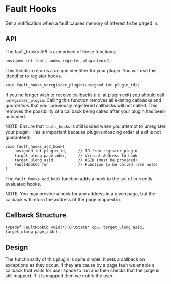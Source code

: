 # Fault Hooks

Get a notification when a fault causes memory of interest to be paged in.

## API

The fault_hooks API is comprised of these functions:

```
unsigned int fault_hooks_register_plugin(void);
```

This function returns a unique identifier for your plugin. You will use this identifier to register hooks.


```
void fault_hooks_unregister_plugin(unsigned int plugin_id);
```

If you no longer wish to receive callbacks (i.e. at plugin exit) you should call `unregister_plugin`. Calling this function removes all existing callbacks and *guarantees* that your previously registered callbacks will not called. This removes the possibility of a callback being called after your plugin has been unloaded.

NOTE: Ensure that `fault_hooks` is still loaded when you attempt to unregister your plugin. This is important because plugin unloading order at exit is not guaranteed.

```
void fault_hooks_add_hook(
    unsigned int plugin_id,     // ID from register_plugin
    target_ulong page_addr,     // Virtual Address to hook
    target_ulong asid,          // ASID (must be provided)
    FaultHookCb fun             // Function to be called (see note)
)
```

The `fault_hooks_add_hook` function adds a hook to the set of currently evaluated hooks.

NOTE: You may provide a hook for any address in a given page, but the callback will return the address of the page mapped in.

## Callback Structure

```
typedef FaultHookCb void(*)(CPUState* cpu, target_ulong asid, target_ulong page_addr);
```

## Design

The functionality of this plugin is quite simple. It sets a callback on exceptions as they occur. If they are cause by a page fault we enable a callback that waits for user space to run and then checks that the page is still mapped. If it is mapped then we notify the user.